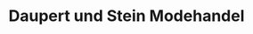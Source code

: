---
title: "Daupert und Stein Modehandel"
url: /ulrichstein/daupert-und-stein-modehandel/
shop: Kleidung
---